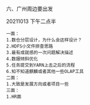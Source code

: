 六、广州周边要出发

20211013 下午二点半
```text
一面：
1.数仓分层设计，为什么会这样设计？
2.HDFS小文件排查思路
3.最有成就感的一次问题解决描述
4.数据倾斜优化
5.任务提交到YARN上去之后的流程
6.知不知道麒麟或者其他一些OLAP工具
二面：
1.大致是发展方向或者项目一些
三面：
1.HR面
```